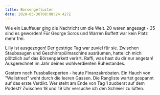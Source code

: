 ```yaml
---
title: Börsengeflüster
date: 2020-03-30T08:08:24.427Z
---
```

Wie ein Lauffeuer ging die Nachricht um die Welt. 20 waren angesagt - 35 sind es geworden! Für George Soros und Warren Buffett war kein Platz mehr frei.

Lilly ist ausgezogen! Der gestrige Tag war zuviel für sie. Zwischen Staubsaugen und Geschirrspülmaschine ausräumen, hatte ich mich plötzlich auf das Börsenparkett verirrt. Raffi, was hast du dir nur angetan! Ausgerechnet im Jahr deines wohlverdienten Ruhestandes.

Gestern noch Fussballexperten - heute Finanzakrobaten. Ein Hauch von "Wallstreet" weht durch die leeren Gassen. Die Rangliste wartet gespannt auf das erste Verdikt. Wer steht am Ende von Tag 1 zuoberst auf dem Podest? Zwischen 18 und 19 Uhr versuche ich den Schleier zu lüften.